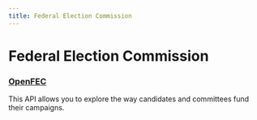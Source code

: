 ```yaml
---
title: Federal Election Commission
---
```


# Federal Election Commission

### [OpenFEC](https://api.open.fec.gov/developers/)
This API allows you to explore the way candidates and committees fund their campaigns.
